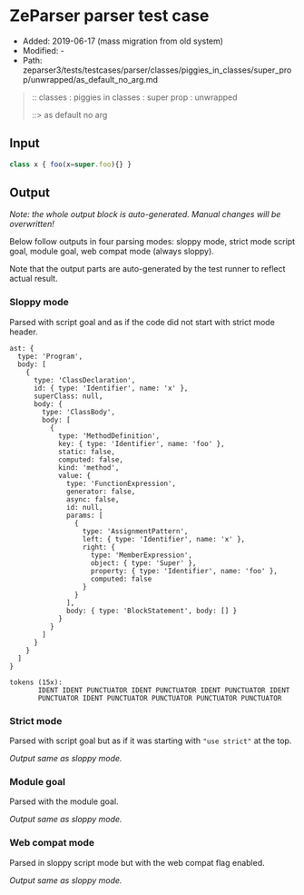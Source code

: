 # ZeParser parser test case

- Added: 2019-06-17 (mass migration from old system)
- Modified: -
- Path: zeparser3/tests/testcases/parser/classes/piggies_in_classes/super_prop/unwrapped/as_default_no_arg.md

> :: classes : piggies in classes : super prop : unwrapped
>
> ::> as default no arg

## Input

`````js
class x { foo(x=super.foo){} }
`````

## Output

_Note: the whole output block is auto-generated. Manual changes will be overwritten!_

Below follow outputs in four parsing modes: sloppy mode, strict mode script goal, module goal, web compat mode (always sloppy).

Note that the output parts are auto-generated by the test runner to reflect actual result.

### Sloppy mode

Parsed with script goal and as if the code did not start with strict mode header.

`````
ast: {
  type: 'Program',
  body: [
    {
      type: 'ClassDeclaration',
      id: { type: 'Identifier', name: 'x' },
      superClass: null,
      body: {
        type: 'ClassBody',
        body: [
          {
            type: 'MethodDefinition',
            key: { type: 'Identifier', name: 'foo' },
            static: false,
            computed: false,
            kind: 'method',
            value: {
              type: 'FunctionExpression',
              generator: false,
              async: false,
              id: null,
              params: [
                {
                  type: 'AssignmentPattern',
                  left: { type: 'Identifier', name: 'x' },
                  right: {
                    type: 'MemberExpression',
                    object: { type: 'Super' },
                    property: { type: 'Identifier', name: 'foo' },
                    computed: false
                  }
                }
              ],
              body: { type: 'BlockStatement', body: [] }
            }
          }
        ]
      }
    }
  ]
}

tokens (15x):
       IDENT IDENT PUNCTUATOR IDENT PUNCTUATOR IDENT PUNCTUATOR IDENT
       PUNCTUATOR IDENT PUNCTUATOR PUNCTUATOR PUNCTUATOR PUNCTUATOR
`````

### Strict mode

Parsed with script goal but as if it was starting with `"use strict"` at the top.

_Output same as sloppy mode._

### Module goal

Parsed with the module goal.

_Output same as sloppy mode._

### Web compat mode

Parsed in sloppy script mode but with the web compat flag enabled.

_Output same as sloppy mode._
